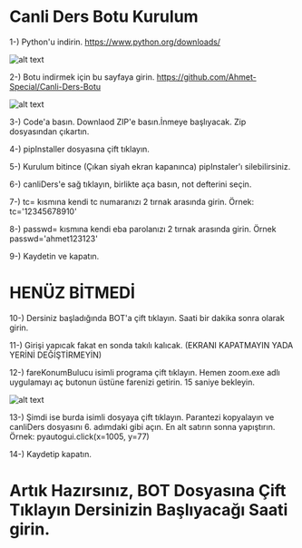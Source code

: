 # Canli Ders Botu Kurulum

1-) Python'u indirin. https://www.python.org/downloads/

![alt text](https://i.hizliresim.com/bWiiTn.png)

2-) Botu indirmek için bu sayfaya girin. https://github.com/Ahmet-Special/Canli-Ders-Botu

![alt text](https://i.hizliresim.com/J7QYMs.png)

3-) Code'a basın. Downlaod ZIP'e basın.İnmeye başlıyacak. Zip dosyasından çıkartın. 

4-) pipInstaller dosyasına çift tıklayın. 

5-) Kurulum bitince (Çıkan siyah ekran kapanınca) pipInstaler'ı silebilirsiniz. 

6-) canliDers'e sağ tıklayın, birlikte aça basın, not defterini seçin. 

7-) tc= kısmına kendi tc numaranızı 2 tırnak arasında girin. Örnek: tc='12345678910'

8-) passwd= kısmına kendi eba parolanızı 2 tırnak arasında girin. Örnek passwd='ahmet123123'

9-) Kaydetin ve kapatın.

# HENÜZ BİTMEDİ 

10-) Dersiniz başladığında BOT'a çift tıklayın. Saati bir dakika sonra olarak girin.

11-) Girişi yapıcak fakat en sonda takılı kalıcak. (EKRANI KAPATMAYIN YADA YERİNİ DEĞİŞTİRMEYİN)

12-) fareKonumBulucu isimli programa çift tıklayın. Hemen zoom.exe adlı uygulamayı aç butonun üstüne farenizi getirin. 15 saniye bekleyin.

![alt text](https://i.hizliresim.com/6qAlvm.png)

13-) Şimdi ise burda isimli dosyaya çift tıklayın. Parantezi kopyalayın ve canliDers dosyasını 6. adımdaki gibi açın. En alt satırın sonna  yapıştırın. Örnek: pyautogui.click(x=1005, y=77)

14-) Kaydetip kapatın. 

# Artık Hazırsınız,  BOT Dosyasına Çift Tıklayın Dersinizin Başlıyacağı Saati girin.


